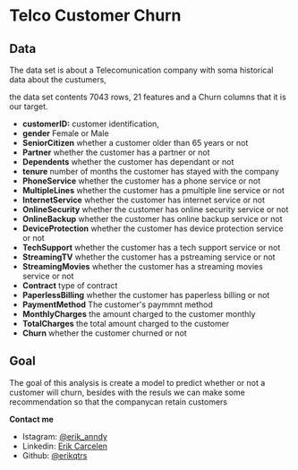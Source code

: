 # Telco Customer Churn

## Data

The data set is about a Telecomunication company with soma historical data about the custumers,

the data set contents 7043 rows, 21 features and a Churn columns that it is our target.

- **customerID:** customer identification,
- **gender** Female or Male
- **SeniorCitizen**  whether a customer older than 65 years or not
- **Partner**  whether the customer has a partner or not
- **Dependents** whether the customer has dependant or not
- **tenure** number of months the customer has stayed with the company
- **PhoneService** whether the customer has a phone service or not
- **MultipleLines**  whether the customer has a pmultiple line service or not
- **InternetService** whether the customer has internet service or not
- **OnlineSecurity** whether the customer has online security service or not
- **OnlineBackup** whether the customer has online backup service or not
- **DeviceProtection** whether the customer has device protection service or not
- **TechSupport** whether the customer has a tech support service or not
- **StreamingTV** whether the customer has a pstreaming service or not
- **StreamingMovies** whether the customer has a streaming movies service or not
- **Contract** type of contract
- **PaperlessBilling** whether the customer has paperless billing or not
- **PaymentMethod** The customer's paymmnt method
- **MonthlyCharges** the amount charged to the customer monthly
- **TotalCharges** the total amount charged to the customer
- **Churn** whether the customer churned or not

## Goal
The goal of this analysis is create a model to predict whether or not a customer will churn, besides with the resuls we can make some recommendation so that the companycan retain customers

**Contact me**

 - Istagram: [@erik_anndy](https://www.instagram.com/erik_anndy/)
 - Linkedin: [Erik Carcelen](http://linkedin.com/in/eraqcode95)
 - Github: [@erikqtrs](https://github.com/erikqtrs)